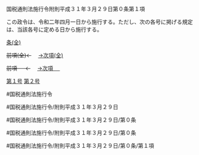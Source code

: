 国税通則法施行令附則平成３１年３月２９日第０条第１項

この政令は、令和二年四月一日から施行する。ただし、次の各号に掲げる規定は、当該各号に定める日から施行する。

[条(全)](国税通則法施行＿令附則平成３１年３月２９日第０条_.md)

~~前項(全)←~~　  [→次項(全)](国税通則法施行＿令附則平成３１年３月２９日第０条第２項_.md)

~~前項 　 ←~~　  [→次項 　 ](国税通則法施行＿令附則平成３１年３月２９日第０条第２項.md)

[第１号](国税通則法施行＿令附則平成３１年３月２９日第０条第１項第１号.md)  [第２号](国税通則法施行＿令附則平成３１年３月２９日第０条第１項第２号.md)  

#国税通則法施行令

#国税通則法施行令/附則平成３１年３月２９日

#国税通則法施行令/附則平成３１年３月２９日/第０条

#国税通則法施行令/附則平成３１年３月２９日/第０条

#国税通則法施行令/附則平成３１年３月２９日/第０条/第１項

